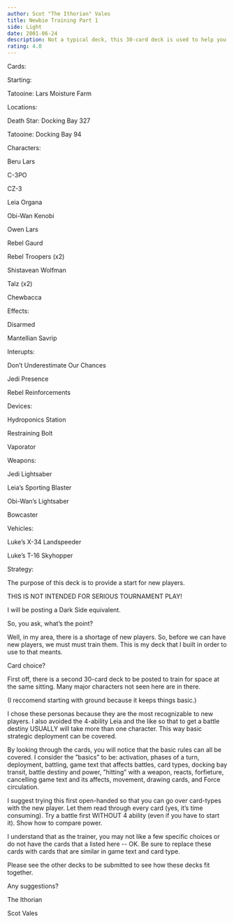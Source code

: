 ```yaml
---
author: Scot "The Ithorian" Vales
title: Newbie Training Part 1
side: Light
date: 2001-06-24
description: Not a typical deck, this 30-card deck is used to help you teach a new player.  A follow-up is upcoming...
rating: 4.0
---
```

Cards: 

Starting:
Tatooine: Lars Moisture Farm


Locations:
Death Star: Docking Bay 327
Tatooine: Docking Bay 94


Characters:
Beru Lars
C-3PO
CZ-3
Leia Organa
Obi-Wan Kenobi
Owen Lars
Rebel Gaurd
Rebel Troopers (x2)
Shistavean Wolfman
Talz (x2)
Chewbacca


Effects:
Disarmed
Mantellian Savrip


Interupts:
Don’t Underestimate Our Chances
Jedi Presence
Rebel Reinforcements


Devices:
Hydroponics Station
Restraining Bolt
Vaporator


Weapons:
Jedi Lightsaber
Leia’s Sporting Blaster
Obi-Wan’s Lightsaber
Bowcaster


Vehicles:
Luke’s X-34 Landspeeder
Luke’s T-16 Skyhopper


Strategy: 

The purpose of this deck is to provide a start for new players.

THIS IS NOT INTENDED FOR SERIOUS TOURNAMENT PLAY!

I will be posting a Dark Side equivalent.

So, you ask, what’s the point?

Well, in my area, there is a shortage of new players.  So, before we can have new players, we must must train them.  This is my deck that I built in order to use to that meants.

Card choice?

First off, there is a second 30-card deck to be posted to train for space at the same sitting.  Many major characters not seen here are in there.
(I reccomend starting with ground because it keeps things basic.)

I chose these personas because they are the most recognizable to new players.  I also avoided the 4-ability Leia and the like so that to get a battle destiny USUALLY will take more than one character.  This way basic strategic deployment can be covered.

By looking through the cards, you will notice that the basic rules can all be covered.  I consider the ”basics” to be: activation, phases of a turn, deployment, battling, game text that affects battles, card types, docking bay transit, battle destiny and power, ”hitting” with a weapon, reacts, forfieture, cancelling game text and its affects, movement, drawing cards, and Force circulation.

I suggest trying this first open-handed so that you can go over card-types with the new player.  Let them read through every card (yes, it’s time consuming).  Try a battle first WITHOUT 4 ability (even if you have to start it).  Show how to compare power.

I understand that as the trainer, you may not like a few specific choices or do not have the cards that a listed here -- OK.  Be sure to replace these cards with cards that are similar in game text and card type.

Please see the other decks to be submitted to see how these decks fit together.

Any suggestions?

The Ithorian
Scot Vales  